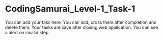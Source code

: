 # CodingSamurai_Level-1_Task-1
You can add your taks here.
You can add, cross them after completion and delete them.
Your tasks are save after closing web application.
You can see a alert on invalid step.

